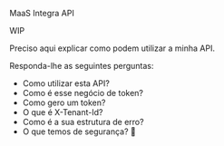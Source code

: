 MaaS Integra API

WIP

Preciso aqui explicar como podem utilizar a minha API.

Responda-lhe as seguintes perguntas:

- Como utilizar esta API?
- Como é esse negócio de token?
- Como gero  um token?
- O que é X-Tenant-Id?
- Como é a sua estrutura de erro?
- O que temos de segurança? 🐍